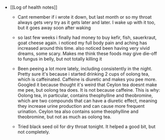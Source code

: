   * [[Log of health notes]]
    * Cant remember if i wrote it down, but last month or so my throat always gets very try as it gets later and later. I wake up with it too, but it goes away soon after waking

    * so last few weeks i finally had money to buy kefir, fish, sauerkraut, goat cheese again. i noticed my full body pain and aching has increased around this time. also noticed been having very vivid dreams, some scary. Makes me think these foods may give die-off to fungus in belly, but not totally killing it

    * Been peeing a lot more lately, including consistently in the night. Pretty sure it's because i started drinking 2 cups of oolong tea, which is caffeinated. Caffeine is diuretic and makes you pee more. Googled it because thought it's weird that Ceylon tea doesnt make me pee, but oolong tea does. It is not because caffeine. This is why: Oolong tea, in particular, contains theophylline and theobromine, which are two compounds that can have a diuretic effect, meaning they increase urine production and can cause more frequent urination. Ceylon tea also contains some theophylline and theobromine, but not as much as oolong tea.
    * Tried black seed oil for dry throat tonight. It helped a good bit, but not completely.